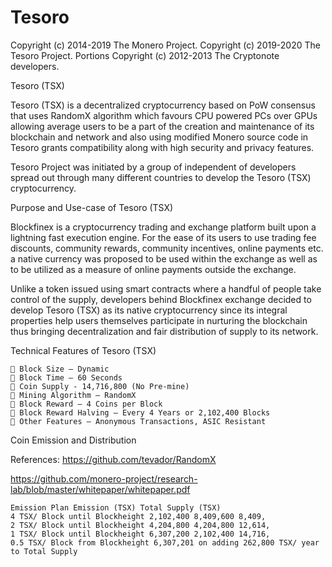 # Tesoro

Copyright (c) 2014-2019 The Monero Project.
Copyright (c) 2019-2020 The Tesoro Project.
Portions Copyright (c) 2012-2013 The Cryptonote developers.


Tesoro (TSX)

Tesoro (TSX) is a decentralized cryptocurrency based on PoW consensus that uses RandomX
algorithm which favours CPU powered PCs over GPUs allowing average users to be a part of the
creation and maintenance of its blockchain and network and also using modified Monero source
code in Tesoro grants compatibility along with high security and privacy features.

Tesoro Project was initiated by a group of independent of developers spread out through many
different countries to develop the Tesoro (TSX) cryptocurrency.

Purpose and Use-case of Tesoro (TSX)

Blockfinex is a cryptocurrency trading and exchange platform built upon a lightning fast execution
engine. For the ease of its users to use trading fee discounts, community rewards, community
incentives, online payments etc. a native currency was proposed to be used within the exchange as
well as to be utilized as a measure of online payments outside the exchange.

Unlike a token issued using smart contracts where a handful of people take control of the supply,
developers behind Blockfinex exchange decided to develop Tesoro (TSX) as its native
cryptocurrency since its integral properties help users themselves participate in nurturing the
blockchain thus bringing decentralization and fair distribution of supply to its network.

Technical Features of Tesoro (TSX)

```
 Block Size – Dynamic
 Block Time – 60 Seconds
 Coin Supply - 14,716,800 (No Pre-mine)
 Mining Algorithm – RandomX
 Block Reward – 4 Coins per Block
 Block Reward Halving – Every 4 Years or 2,102,400 Blocks
 Other Features – Anonymous Transactions, ASIC Resistant
```
Coin Emission and Distribution

References: https://github.com/tevador/RandomX

https://github.com/monero-project/research-lab/blob/master/whitepaper/whitepaper.pdf

```
Emission Plan Emission (TSX) Total Supply (TSX)
4 TSX/ Block until Blockheight 2,102,400 8,409,600 8,409,
2 TSX/ Block until Blockheight 4,204,800 4,204,800 12,614,
1 TSX/ Block until Blockheight 6,307,200 2,102,400 14,716,
0.5 TSX/ Block from Blockheight 6,307,201 on adding 262,800 TSX/ year to Total Supply
```



